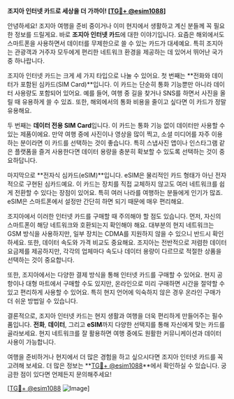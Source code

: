 **조지아 인터넷 카드로 세상을 더 가까이! [[TG💪+ @esim1088](https://t.me/s/esim1088)]**

안녕하세요! 조지아 여행을 준비 중이거나 이미 현지에서 생활하고 계신 분들께 꼭 필요한 정보를 드릴게요. 바로 **조지아 인터넷 카드**에 대한 이야기입니다. 요즘은 해외에서도 스마트폰을 사용하면서 데이터를 무제한으로 쓸 수 있는 카드가 대세예요. 특히 조지아는 관광객과 거주자 모두에게 편리한 네트워크 환경을 제공하는 데 있어서 뛰어난 국가 중 하나랍니다.

조지아 인터넷 카드는 크게 세 가지 타입으로 나눌 수 있어요. 첫 번째는 **전화와 데이터가 포함된 심카드(SIM Card)**입니다. 이 카드는 단순히 통화 기능뿐만 아니라 데이터 사용량도 포함되어 있어요. 예를 들어, 여행 중 길을 찾거나 SNS를 하면서 사진을 올릴 때 유용하게 쓸 수 있죠. 또한, 해외에서의 통화 비용을 줄이고 싶다면 이 카드가 정말 유용해요.

두 번째는 **데이터 전용 SIM Card**입니다. 이 카드는 통화 기능 없이 데이터만 사용할 수 있는 제품이에요. 만약 여행 중에 사진이나 영상을 많이 찍고, 소셜 미디어를 자주 이용하는 분이라면 이 카드를 선택하는 것이 좋습니다. 특히 스냅사진 앱이나 인스타그램 같은 플랫폼을 즐겨 사용한다면 데이터 용량을 충분히 확보할 수 있도록 선택하는 것이 중요하답니다.

마지막으로 **전자식 심카드(eSIM)**입니다. eSIM은 물리적인 카드 형태가 아닌 전자적으로 구현된 심카드예요. 이 카드는 장치를 직접 교체하지 않고도 여러 네트워크를 쉽게 전환할 수 있다는 장점이 있어요. 특히 여러 나라를 여행하는 분들에게 인기가 많죠. eSIM은 스마트폰에서 설정만 간단히 하면 되기 때문에 매우 편리해요.

조지아에서 이러한 인터넷 카드를 구매할 때 주의해야 할 점도 있습니다. 먼저, 자신의 스마트폰이 해당 네트워크와 호환되는지 확인해야 해요. 대부분의 현지 네트워크는 GSM 방식을 사용하지만, 일부 장치는 CDMA를 지원하지 않을 수 있으니 반드시 확인하세요. 또한, 데이터 속도와 가격 비교도 중요해요. 조지아는 전반적으로 저렴한 데이터 요금제를 제공하지만, 각각의 업체마다 속도나 데이터 용량이 다르므로 적절한 상품을 선택하는 것이 중요합니다.

또한, 조지아에서는 다양한 결제 방식을 통해 인터넷 카드를 구매할 수 있어요. 현지 공항이나 대형 마트에서 구매할 수도 있지만, 온라인으로 미리 구매하면 시간을 절약할 수 있고 편리하게 사용할 수 있어요. 특히 현지 언어에 익숙하지 않은 경우 온라인 구매가 더 쉬운 방법일 수 있습니다.

결론적으로, 조지아 인터넷 카드는 현지 생활과 여행을 더욱 편리하게 만들어주는 필수품입니다. **전화**, **데이터**, 그리고 **eSIM**까지 다양한 선택지를 통해 자신에게 맞는 카드를 골라보세요. 현지 네트워크를 잘 활용하면 여행 중에도 원활한 커뮤니케이션과 데이터 사용이 가능합니다.

여행을 준비하거나 현지에서 더 많은 경험을 하고 싶으시다면 조지아 인터넷 카드를 꼭 고려해 보세요. 더 많은 정보는 **[TG💪+ @esim1088](https://t.me/s/esim1088)**에서 확인하실 수 있습니다. 궁금한 점이 있다면 언제든지 문의해주세요!

[[TG💪+ @esim1088](https://t.me/s/esim1088) ![Image](https://i.postimg.cc/Y0z9fWf4/image.png)]